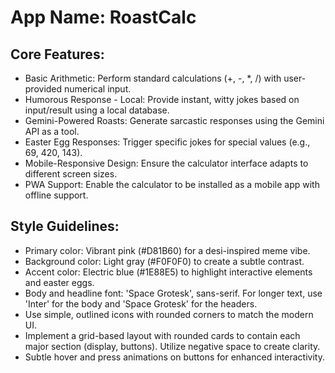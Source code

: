 # **App Name**: RoastCalc

## Core Features:

- Basic Arithmetic: Perform standard calculations (+, -, *, /) with user-provided numerical input.
- Humorous Response - Local: Provide instant, witty jokes based on input/result using a local database.
- Gemini-Powered Roasts: Generate sarcastic responses using the Gemini API as a tool.
- Easter Egg Responses: Trigger specific jokes for special values (e.g., 69, 420, 143).
- Mobile-Responsive Design: Ensure the calculator interface adapts to different screen sizes.
- PWA Support: Enable the calculator to be installed as a mobile app with offline support.

## Style Guidelines:

- Primary color: Vibrant pink (#D81B60) for a desi-inspired meme vibe.
- Background color: Light gray (#F0F0F0) to create a subtle contrast.
- Accent color: Electric blue (#1E88E5) to highlight interactive elements and easter eggs.
- Body and headline font: 'Space Grotesk', sans-serif. For longer text, use 'Inter' for the body and 'Space Grotesk' for the headers.
- Use simple, outlined icons with rounded corners to match the modern UI.
- Implement a grid-based layout with rounded cards to contain each major section (display, buttons). Utilize negative space to create clarity.
- Subtle hover and press animations on buttons for enhanced interactivity.